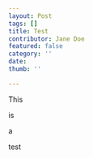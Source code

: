 ```yaml
---
layout: Post
tags: []
title: Test
contributor: Jane Doe
featured: false
category: ''
date: 
thumb: ''

---
```

This

is

a

test